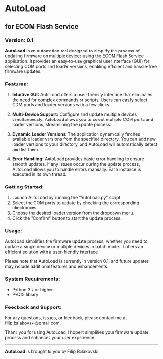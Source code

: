 # AutoLoad
## for ECOM Flash Service
### Version: 0.1

**AutoLoad** is an automation tool designed to simplify the process of updating firmware on multiple devices using the ECOM Flash Service application. It provides an easy-to-use graphical user interface (GUI) for selecting COM ports and loader versions, enabling efficient and hassle-free firmware updates.

### Features:

1. **Intuitive GUI:** AutoLoad offers a user-friendly interface that eliminates the need for complex commands or scripts. Users can easily select COM ports and loader versions with a few clicks.

2. **Multi-Device Support:** Configure and update multiple devices simultaneously. AutoLoad allows you to select multiple COM ports and loader versions, streamlining the update process.

3. **Dynamic Loader Versions:** The application dynamically fetches available loader versions from the specified directory. You can add new loader versions to your directory, and AutoLoad will automatically detect and list them.

4. **Error Handling:** AutoLoad provides basic error handling to ensure smooth updates. If any issues occur during the update process, AutoLoad allows you to handle errors manually. Each instance is executed in its own thread.

### Getting Started:

1. Launch AutoLoad by running the "AutoLoad.py" script.
2. Select the COM ports to update by checking the corresponding checkboxes.
3. Choose the desired loader version from the dropdown menu.
4. Click the "Confirm" button to start the update process.

### Usage:

AutoLoad simplifies the firmware update process, whether you need to update a single device or multiple devices in batch mode. It offers an efficient solution with a user-friendly interface.

Please note that AutoLoad is currently in version 0.1, and future updates may include additional features and enhancements.

### System Requirements:

- Python 3.7 or higher
- PyQt5 library

### Feedback and Support:

For any questions, issues, or feedback, please contact me at [filip.balakovski@gmail.com](mailto:filip.balakovski@gmail.com).

Thank you for using AutoLoad! I hope it simplifies your firmware update process and enhances your user experience.

---

**AutoLoad** is brought to you by Filip Balakovski
